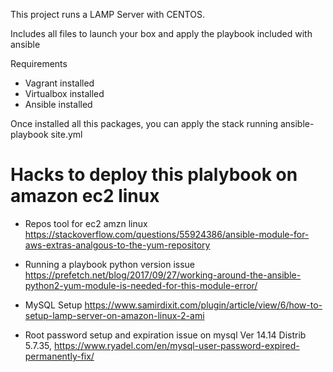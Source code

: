 This project runs a LAMP Server with CENTOS.

Includes all files to launch your box and apply the playbook included with ansible

Requirements

- Vagrant installed
- Virtualbox installed
- Ansible installed

Once installed all this packages, you can apply the stack running
ansible-playbook site.yml 

# Hacks to deploy this plalybook on amazon ec2 linux
 - Repos tool for ec2 amzn linux
    https://stackoverflow.com/questions/55924386/ansible-module-for-aws-extras-analgous-to-the-yum-repository
 - Running a playbook python version issue
    https://prefetch.net/blog/2017/09/27/working-around-the-ansible-python2-yum-module-is-needed-for-this-module-error/
 - MySQL Setup
    https://www.samirdixit.com/plugin/article/view/6/how-to-setup-lamp-server-on-amazon-linux-2-ami
 
 - Root password setup and expiration issue on mysql  Ver 14.14 Distrib 5.7.35, 
    https://www.ryadel.com/en/mysql-user-password-expired-permanently-fix/
